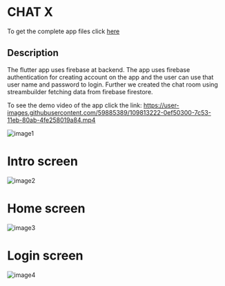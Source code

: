 # CHAT X

To get the complete app files click [here](https://drive.google.com/drive/folders/1cmaKH2lFc_BsBxsW-5VxWbNrQUo-Ar-_?usp=sharing)

## Description
The flutter app uses firebase at backend.
The app uses firebase authentication for creating account on the app and the user can use that 
user name and password to login.
Further we created the chat room using streambuilder fetching data from firebase firestore. 

To see the demo video of the app click the link:
https://user-images.githubusercontent.com/59885389/109813222-0ef50300-7c53-11eb-80ab-4fe258019a84.mp4

![image1](https://user-images.githubusercontent.com/59885389/109817325-d60b5d00-7c57-11eb-9cfa-d9436aa23ce1.jpg)
# Intro screen
![image2](https://user-images.githubusercontent.com/59885389/109817347-da377a80-7c57-11eb-8635-5538639d05ba.jpg)
# Home screen
![image3](https://user-images.githubusercontent.com/59885389/109817363-df94c500-7c57-11eb-9bac-c66a56e67859.jpg)
# Login screen
![image4](https://user-images.githubusercontent.com/59885389/109817379-e3284c00-7c57-11eb-8e1e-1b14cec25155.jpg)
